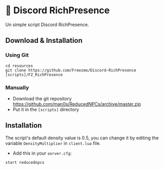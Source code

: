 # 📜 Discord RichPresence
Un simple script Discord RichPresence.

## Download & Installation

### Using Git
```
cd resources
git clone https://github.com/Freezmo/Discord-RichPresence [scripts]/FZ_RichPresence
```

### Manually
- Download the git repository https://github.com/man0s/ReducedNPCs/archive/master.zip
- Put it in the `[scripts]` directory

## Installation
The script's default density value is 0.5, you can change it by editing the variable `DensityMultiplier` in `client.lua` file.
- Add this in your `server.cfg`:

```
start reducednpcs
```
